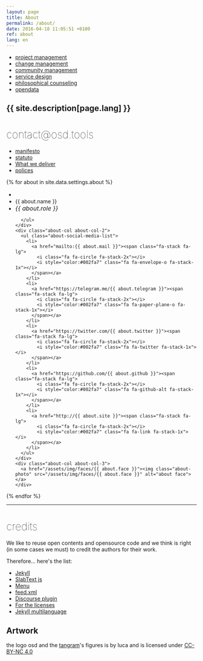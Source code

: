 ```yaml
---
layout: page
title: About
permalink: /about/
date: 2016-04-18 11:05:51 +0100
ref: about
lang: en
---
```


<div class="about-tags">
  <ul class="tags">
    <li><a href="/search/#change-management-ref" class="tag">project management</a></li>
    <li><a href="/#change-management-ref" class="tag">change management</a></li>
    <li><a href="/search/#community-management-ref" class="tag">community management</a></li>
    <li><a href="/search/#service-design-ref" class="tag">service design</a></li>
    <li><a href="search/#philosophical-counseling-ref" class="tag">philosophical counseling</a></li>
    <li><a href="/search/#opendata-ref" class="tag">opendata</a></li>
  </ul>
</div>



  <h2 class="about-heading">
    {{ site.description[page.lang] }}
  </h2>

<h1 style="font-weight:100; text-transform:lowercase">contact@osd.tools</h1>


<ul class="about-links">
  <li><a href="/manifest">manifesto</a></li>
  <li><a href="/2015/03/30/statuto-osd.html">statuto</a></li>
  <li><a href="/consegna-en/">What we deliver</a></li>
  <li><a href="/services/#policies">polices</a></li>
</ul>


{% for about in site.data.settings.about %}
  <div class="about-col-wrapper">
    <div class="about-col about-col-1">
      <ul class="about-list">
        <li style="font-size:1rem;">
          <span class="fa-stack fa-lg">
            <i class="fa fa-circle fa-stack-2x"></i>
            <i class="{{ about.fa }} fa-stack-1x fa-inverse"></i>
          </span>
        </li>
        <li style="font-weight:400">
          {{ about.name }}
        </li>
          <li style="font-style:italic; font-size:1rem">
            {{ about.role }}
          </li>

      </ul>
    </div>
    <div class="about-col about-col-2">
      <ul class="about-social-media-list">
        <li>
          <a href="mailto:{{ about.mail }}"><span class="fa-stack fa-lg">
            <i class="fa fa-circle fa-stack-2x"></i>
            <i style="color:#002fa7" class="fa fa-envelope-o fa-stack-1x"></i>
          </span></a>
        </li>
        <li>
          <a href="https://telegram.me/{{ about.telegram }}"><span class="fa-stack fa-lg">
            <i class="fa fa-circle fa-stack-2x"></i>
            <i style="color:#002fa7" class="fa fa-paper-plane-o fa-stack-1x"></i>
          </span></a>
        </li>
        <li>
          <a href="https://twitter.com/{{ about.twitter }}"><span class="fa-stack fa-lg">
            <i class="fa fa-circle fa-stack-2x"></i>
            <i style="color:#002fa7" class="fa fa-twitter fa-stack-1x"></i>
          </span></a>
        </li>
        <li>
          <a href="https://github.com/{{ about.github }}"><span class="fa-stack fa-lg">
            <i class="fa fa-circle fa-stack-2x"></i>
            <i style="color:#002fa7" class="fa fa-github-alt fa-stack-1x"></i>
          </span></a>
        </li>
        <li>
          <a href="http://{{ about.site }}"><span class="fa-stack fa-lg">
            <i class="fa fa-circle fa-stack-2x"></i>
            <i style="color:#002fa7" class="fa fa-link fa-stack-1x"></i>
          </span></a>
        </li>
      </ul>
    </div>
    <div class="about-col about-col-3">
      <a href="/assets/img/faces/{{ about.face }}"><img class="about-photo" src="/assets/img/faces/{{ about.face }}" alt="about face"></a>
    </div>
  </div>
{% endfor %}

<hr>

<h1 id="credits" style="font-weight:100; text-transform:lowercase">Credits</h1>

We like to reuse open contents and opensource code and we think is right (in some cases we must) to credit the authors for their work.

Therefore... here's the list:

* [Jekyll](https://jekyllrb.com/)
* [SlabText js](https://github.com/freqdec/slabText)
* [Menu](https://codepen.io/that-beanbag/pen/xbmXQg)
* [feed.xml](https://github.com/dottorblaster/dottorblaster.github.io)
* [Discourse plugin]()
* [For the licenses](http://choosealicense.com/)
* [Jekyll multilanguage](https://www.sylvaindurand.org/making-jekyll-multilingual/)

## Artwork

the logo osd and the [tangram](https://en.wikipedia.org/wiki/Tangram)'s figures is by luca and is licensed under [CC-BY-NC 4.0](https://creativecommons.org/licenses/by-nc/4.0/)
